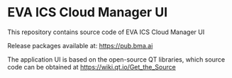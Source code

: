 # EVA ICS Cloud Manager UI

This repository contains source code of EVA ICS Cloud Manager UI

Release packages available at: https://pub.bma.ai

The application UI is based on the open-source QT libraries, which source code can be obtained at https://wiki.qt.io/Get_the_Source
